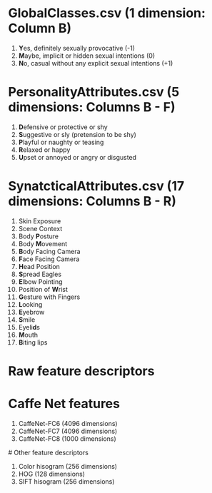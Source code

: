 
# GlobalClasses.csv (1 dimension: Column B)
<ol>
  <li><b>Y</b>es, definitely sexually provocative (-1)</li>
  <li><b>M</b>aybe, implicit or hidden sexual intentions (0)</li>
  <li><b>N</b>o, casual without any explicit sexual intentions (+1)</li>
</ol>

# PersonalityAttributes.csv (5 dimensions: Columns B - F)
<ol>
  <li><b>D</b>efensive or protective or shy</li>
  <li><b>S</b>uggestive or sly (pretension to be shy)</li>
  <li><b>P</b>layful or naughty or teasing</li>
  <li><b>R</b>elaxed or happy</li>
  <li><b>U</b>pset or annoyed or angry or disgusted</li>
</ol>

# SynatcticalAttributes.csv (17 dimensions: Columns B - R)
<ol>
  <li>Skin Exposure</li>
  <li>Scene Context</li>
  <li>Body <b>P</b>osture</li>
  <li>Body <b>M</b>ovement</li>
  <li><b>B</b>ody Facing Camera</li>
  <li><b>F</b>ace Facing Camera </li>
  <li><b>H</b>ead Position</li>
  <li><b>S</b>pread Eagles</li>
  <li><b>E</b>lbow Pointing</li>
  <li>Position of <b>W</b>rist</li>
  <li><b>G</b>esture with Fingers</li>
  <li><b>L</b>ooking</li>
  <li><b>E</b>yebrow</li>
  <li><b>S</b>mile</li>
  <li>Eyeli<b>d</b>s</li>
  <li><b>M</b>outh</li>
  <li><b>B</b>iting lips</li>
</ol>


# Raw feature descriptors
# Caffe Net features
<ol>
  <li>CaffeNet-FC6 (4096 dimensions)</li>
  <li>CaffeNet-FC7 (4096 dimensions)</li>
  <li>CaffeNet-FC8 (1000 dimensions)</li>
</ol>
# Other feature descriptors
<ol>
  <li>Color hisogram (256 dimensions)</li>
  <li>HOG (128 dimensions)</li>
  <li>SIFT hisogram (256 dimensions)</li>
</ol>
